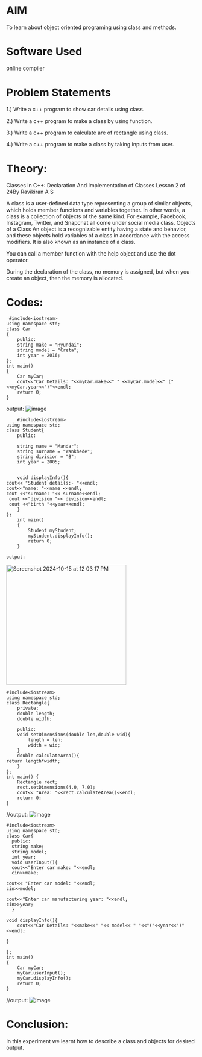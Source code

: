 # AIM
To learn about object oriented programing using class and methods.

# Software Used
online compiler

# Problem Statements
1.) Write a c++ program to show car details using class.

2.) Write a c++ program to make a class by using function.

3.) Write a c++ program to calculate are of rectangle using class.

4.) Write a c++ program to make a class by taking inputs from user.

# Theory:
Classes in C++: Declaration And Implementation of Classes
Lesson 2 of 24By Ravikiran A S

 
A class is a user-defined data type representing a group of similar objects, which holds member functions and variables together.
In other words, a class is a collection of objects of the same kind. For example, Facebook, Instagram, Twitter, and Snapchat all come under social media class.
Objects of a Class
An object is a recognizable entity having a state and behavior, and these objects hold variables of a class in accordance with the access modifiers.
It is also known as an instance of a class. 

You can call a member function with the help object and use the dot operator.

During the declaration of the class, no memory is assigned, but when you create an object, then the memory is allocated.

# Codes:
~~~//CAR DETAILS 1st :
 #include<iostream>
using namespace std;
class Car
{
    public:
    string make = "Hyundai";
    string model = "Creta";
    int year = 2016;
};
int main()
{
    Car myCar;
    cout<<"Car Details: "<<myCar.make<<" " <<myCar.model<<" ("<<myCar.year<<")"<<endl;
    return 0;
}
~~~


 output:
 ![image](https://github.com/user-attachments/assets/1400b420-4c91-49e1-b754-cbb296d86007)


~~~//CLASS BY FUNCTION ex of student:
    #include<iostream>
using namespace std;
class Student{
    public:

    string name = "Mandar";
    string surname = "Wankhede";
    string division = "B";
    int year = 2005;
    

    void displayInfo(){
cout<< "Student details:- "<<endl;
cout<<"name: "<<name <<endl; 
cout <<"surname: "<< surname<<endl;
 cout <<"division "<< division<<endl;
 cout <<"birth "<<year<<endl;
    }
};
    int main()
    {
        Student myStudent;
        myStudent.displayInfo();
        return 0;
    }
~~~

    output:
    
<img width="318" alt="Screenshot 2024-10-15 at 12 03 17 PM" src="https://github.com/user-attachments/assets/a94e24c5-6728-46d9-ba75-81f14b6ca0f1">




~~~//AREA OF RECTANGLE
#include<iostream>
using namespace std;
class Rectangle{
    private:
    double length;
    double width;

    public:
    void setDimensions(double len,double wid){
        length = len;
        width = wid;
    }
    double calculateArea(){
return length*width;
    }
};
int main() {
    Rectangle rect;
    rect.setDimensions(4.0, 7.0);
    cout<< "Area: "<<rect.calculateArea()<<endl;
    return 0;
}
~~~
//output:
![image](https://github.com/user-attachments/assets/40dbeb7b-f2f2-4bc1-9404-adfc038387e2)

 

~~~//USER CLASS
#include<iostream>
using namespace std;
class Car{
  public:
  string make;
  string model;
  int year;
  void userInput(){
  cout<<"Enter car make: "<<endl;
  cin>>make;

cout<< "Enter car model: "<<endl;
cin>>model;

cout<<"Enter car manufacturing year: "<<endl;
cin>>year;
  }
  
void displayInfo(){
    cout<<"Car Details: "<<make<<" "<< model<< " "<<"("<<year<<")"<<endl;

}

};
int main()
{
    Car myCar;
    myCar.userInput();
    myCar.displayInfo();
    return 0;
}
~~~
//output:
 ![image](https://github.com/user-attachments/assets/5e8dfb31-0860-47a4-a86a-5ea24f9cf2e3)

 # Conclusion:
 In this experiment we learnt how to describe a class and objects for desired output. 
